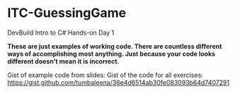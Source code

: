 # ITC-GuessingGame
DevBuild Intro to C# Hands-on Day 1

**These are just examples of working code.  There are countless different ways of accomplishing most anything.  Just because your code looks different doesn't mean it is incorrect.**

Gist of example code from slides: 
Gist of the code for all exercises: https://gist.github.com/tumbaleena/36e4d6514ab30fe083093b64d7407291
